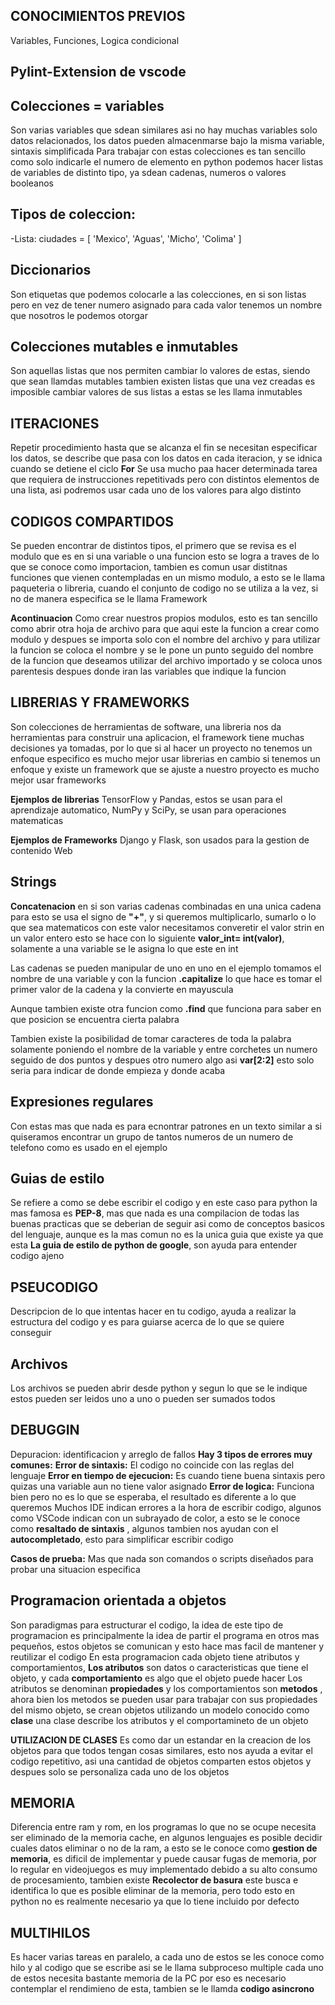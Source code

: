 ## CONOCIMIENTOS PREVIOS
Variables, Funciones, Logica condicional

## Pylint-Extension de vscode

## Colecciones = variables
Son varias variables que sdean similares
asi no hay muchas variables solo datos 
relacionados, los datos pueden almacenmarse
bajo la misma variable, sintaxis simplificada
Para trabajar con estas colecciones es tan 
sencillo como solo indicarle el numero de elemento
en python podemos hacer listas de variables de 
distinto tipo, ya sdean cadenas, numeros o 
valores booleanos

## Tipos de coleccion: 
-Lista:
    ciudades = [
    'Mexico',
    'Aguas',
    'Micho',
    'Colima'
    ]

## Diccionarios
Son etiquetas que podemos colocarle a las 
colecciones, en si son listas pero en vez 
de tener numero asignado para cada valor 
tenemos un nombre que nosotros le podemos 
otorgar

## Colecciones mutables e inmutables
Son aquellas listas que nos permiten cambiar 
lo valores de estas, siendo que sean llamdas mutables
tambien existen listas que una vez creadas es imposible 
cambiar valores de sus listas a estas se les llama
inmutables

## ITERACIONES
Repetir procedimiento hasta que se alcanza el fin
se necesitan especificar los datos, se describe que 
pasa con los datos en cada iteracion, y se idnica cuando 
se detiene el ciclo
**For**
Se usa mucho paa hacer determinada tarea que requiera de 
instrucciones repetitivads pero con distintos elementos
de una lista, asi podremos usar cada uno de los valores
para algo distinto

## CODIGOS COMPARTIDOS
Se pueden encontrar de distintos tipos, el primero que se 
revisa es el modulo que es en si una variable o una funcion
esto se logra a traves de lo que se conoce como importacion,
tambien es comun usar distitnas funciones que vienen contempladas
en un mismo modulo, a esto se le llama paqueteria o libreria,
cuando el conjunto de codigo no se utiliza a la vez, si no de 
manera especifica se le llama Framework

**Acontinuacion**
Como crear nuestros propios modulos, esto es tan sencillo
como abrir otra hoja de archivo para que aqui este la funcion 
a crear como modulo y despues se importa solo con el nombre 
del archivo y para utilizar la funcion se coloca el nombre y
se le pone un punto seguido del nombre de la funcion que deseamos
utilizar del archivo importado y se coloca unos parentesis despues
donde iran las variables que indique la funcion

## LIBRERIAS Y FRAMEWORKS 
Son colecciones de herramientas de software, una libreria nos da
herramientas para construir una aplicacion, el framework tiene
muchas decisiones ya tomadas, por lo que si al hacer un proyecto no 
tenemos un enfoque especifico es mucho mejor usar librerias en cambio
si tenemos un enfoque y existe un framework que se ajuste a nuestro
proyecto es mucho mejor usar frameworks

**Ejemplos de librerias** 
TensorFlow y Pandas, estos se usan para el aprendizaje automatico,
NumPy y SciPy, se usan para operaciones matematicas

**Ejemplos de Frameworks**
Django y Flask, son usados para la gestion de contenido Web

## Strings
**Concatenacion** en si son varias cadenas combinadas en una 
unica cadena para esto se usa el signo de **"+"**, y si queremos
multiplicarlo, sumarlo o lo que sea matematicos con este valor 
necesitamos converetir el valor strin en un valor entero esto se
hace con lo siguiente **valor_int= int(valor)**, solamente a una 
variable se le asigna lo que este en int

Las cadenas se pueden manipular de uno en uno en el ejemplo tomamos
el nombre de una variable y con la funcion **.capitalize** lo que 
hace es tomar el primer valor de la cadena y la convierte en mayuscula

Aunque tambien existe otra funcion como **.find** que funciona para 
saber en que posicion se encuentra cierta palabra

Tambien existe la posibilidad de tomar caracteres de toda la palabra
solamente poniendo el nombre de la variable y entre corchetes un numero
seguido de dos puntos y despues otro numero algo asi **var[2:2]** esto 
solo seria para indicar de donde empieza y donde acaba 

## Expresiones regulares
Con estas mas que nada es para ecnontrar patrones en un texto similar
a si quiseramos encontrar un grupo de tantos numeros de un numero de telefono
como es usado en el ejemplo

## Guias de estilo
Se refiere a como se debe escribir el codigo y en este caso para python
la mas famosa es **PEP-8**, mas que nada es una compilacion de todas las
buenas practicas que se deberian de seguir asi como de conceptos basicos 
del lenguaje, aunque es la mas comun no es la unica guia que existe ya que
esta **La guia de estilo de python de google**, son ayuda para entender 
codigo ajeno

## PSEUCODIGO
Descripcion de lo que intentas hacer en tu codigo, ayuda a realizar la 
estructura del codigo y es para guiarse acerca de lo que se quiere conseguir

## Archivos
Los archivos se pueden abrir desde python y segun lo que se le indique estos 
pueden ser leidos uno a uno o pueden ser sumados todos 

## DEBUGGIN
Depuracion: identificacion y arreglo de fallos
**Hay 3 tipos de errores muy comunes:**
**Error de sintaxis:** El codigo no coincide con las reglas del lenguaje
**Error en tiempo de ejecucion:** Es cuando tiene buena sintaxis pero 
quizas una variable aun no tiene valor asignado
**Error de logica:** Funciona bien pero no es lo que se esperaba, 
el resultado es diferente a lo que queremos
Muchos IDE indican errores a la hora de escribir codigo, algunos como 
VSCode indican con un subrayado de color, a esto se le conoce como **resaltado de sintaxis** , algunos tambien nos ayudan con el **autocompletado**, esto para simplificar 
escribir codigo

**Casos de prueba:** Mas que nada son comandos o scripts diseñados para probar una situacion especifica

## Programacion orientada a objetos
Son paradigmas para estructurar el codigo, la idea de este tipo de programacion es principalmente la idea de partir el programa en otros mas pequeños, estos objetos se comunican y esto hace mas facil de mantener y reutilizar el codigo
En esta programacion cada objeto tiene atributos y comportamientos, **Los atributos** son datos o caracteristicas que tiene el objeto, y cada **comportamiento** es algo que el objeto puede hacer Los atributos se denominan **propiedades** y los comportamientos son **metodos** , ahora bien los metodos se pueden usar para trabajar con sus propiedades del mismo objeto, se crean objetos utilizando un modelo conocido como **clase** una clase describe los atributos y el comportamineto de un objeto

**UTILIZACION DE CLASES**
Es como dar un estandar en la creacion de los objetos para que todos tengan cosas similares, esto nos ayuda a evitar el codigo repetitivo, asi una cantidad de objetos comparten estos objetos y despues solo se personaliza cada uno de los objetos


## MEMORIA
Diferencia entre ram y rom, en los programas lo que no se ocupe necesita ser eliminado de la memoria cache, en algunos lenguajes es posible decidir cuales datos eliminar o no de la ram, a esto se le conoce como **gestion de memoria**, es dificil de implementar y puede causar fugas de memoria, por lo regular en videojuegos es muy implementado debido a su alto consumo de procesamiento, tambien existe **Recolector de basura**
este busca e identifica lo que es posible eliminar de la memoria, pero todo esto en python no es realmente necesario ya que lo tiene incluido por defecto

## MULTIHILOS
Es hacer varias tareas en paralelo, a cada uno de estos se les conoce como hilo y al codigo que se escribe asi se le llama subproceso multiple cada uno de estos necesita bastante memoria de la PC por eso es necesario contemplar el rendimieno de esta, tambien se le llamda **codigo asincrono**